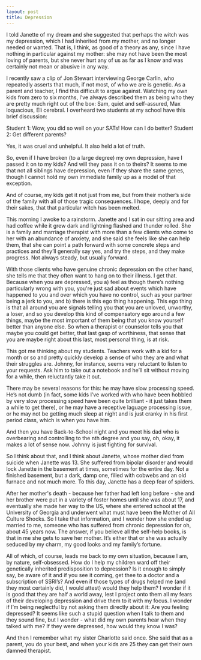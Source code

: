 ```yaml
---
layout: post
title: Depression
---
```

I told Janette of my dream and she suggested that perhaps the witch was my depression, which I had inherited from my mother, and no longer needed or wanted. That is, I think, as good of a theory as any, since I have nothing in particular against my mother: she may not have been the most loving of parents, but she never hurt any of us as far as I know and was certainly not mean or abusive in any way. 

I recently saw a clip of Jon Stewart interviewing George Carlin, who repeatedly asserts that much, if not most, of who we are is genetic. As a parent and teacher, I find this difficult to argue against. Watching my own kids from zero to six months, I’ve always described them as being who they are pretty much right out of the box: Sam, quiet and self-assured, Max loquacious, Eli cerebral. I overheard two students at my school have this brief discussion:

Student 1: Wow, you did so well on your SATs! How can I do better?
Student 2: Get different parents?

Yes, it was cruel and unhelpful. It also held a lot of truth.

So, even if I have broken (to a large degree) my own depression, have I passed it on to my kids?  And will they pass it on to theirs? It seems to me that not all siblings have depression, even if they share the same genes, though I cannot hold my own immediate family up as a model of that exception. 

And of course, my kids get it not just from me, but from their mother’s side of the family with all of those tragic consequences. I hope, deeply and for their sakes, that that particular witch has been melted. 

This morning I awoke  to a rainstorm. Janette and I sat in our sitting area and had coffee while it grew dark and lightning flashed and thunder rolled. She is a family and marriage therapist with more than a few clients who come to her with an abundance of anxiety, and she said she feels like she can help them, that she can point a path forward with some concrete steps and practices and they’ll generally say yes, and try the steps, and they make progress. Not always steady, but usually forward.

With those clients who have genuine chronic depression on the other hand, she tells me that they often want to hang on to their illness. I get that. Because when you are depressed, you a) feel as though there’s nothing particularly wrong with you, you're just sad about events which have happened to you and over which you have no control, such as your partner being a jerk to you, and b) there is this ego thing happening. This ego thing is that all around you are signals telling you that you are unloved, unworthy, a loser, and so you develop this kind of compensatory ego around a few things, maybe the most important of them being that you know yourself better than anyone else. So when a therapist or counselor tells you that maybe you could get better, that last gasp of worthiness, that sense that you are maybe right about this last, most personal thing, is at risk. 

This got me thinking about my students. Teachers work with a kid for a month or so and pretty quickly develop a sense of who they are and what their struggles are. Johnny, for instance, seems very reluctant to listen to your requests. Ask him to take out a notebook and he’ll sit without moving for a while, then reluctantly take it out. 

There may be several reasons for this: he may have slow processing speed. He’s not dumb (in fact, some kids I’ve worked with who have been hobbled by very slow processing speed have been quite brilliant - it just takes them a while to get there), or he may have a receptive laguage processing issue, or he may not be getting much sleep at night and is just cranky in his first period class, which is when you have him.

And then you have Back-to-School night and you meet his dad who is overbearing and controlling to the nth degree and you say, oh, okay, it makes a lot of sense now. Johnny is just fighting for survival.

So I think about that, and I think about Janette, whose mother died from suicide when Janette was 13. She suffered from bipolar disorder and would lock Janette in the basement at times, sometimes for the entire day. Not a finished basement, but a dark, damp one, filled with cobwebs and an old  furnace and not much more. To this day, Janette has a deep fear of spiders.

After her mother's death - because her father had left long before - she and her brother were put in a variety of foster homes until she was about 17, and eventually she made her way to the US, where she entered school at the University of Georgia and underwent what must have been the Mother of All Culture Shocks. So I take that information, and I wonder how she ended up married to me, someone who has suffered from chronic depression for oh, about 45 years now. The answer, if you believe all the self-help books, is that in me she gets to save her mother. It’s either that or she was actually seduced by my charm, my good looks and my family’s fortune.

All  of which, of course, leads me back to my own situation, because I am, by nature, self-obsessed. How do I help my children ward off their genetically inherited predisposition to depression? Is it enough to simply say, be aware of it and if you see it coming, get thee to a doctor and a subscription of SSRI’s? And even if those types of drugs helped me (and they most certainly did, I would attest) would they help them? I wonder if it is good that they are half a world away, lest I project onto them all my fears of their developing depression and drive them to it with my focus. I wonder if I’m being neglectful by not asking them directly about it: Are you feeling depressed? It seems like such a stupid question when I talk to them and they sound fine, but I wonder - what did my own parents hear when they talked with me? If they were depressed, how would they know I was?

And then I remember what my sister Charlotte said once. She said that as a parent, you do your best, and when your kids are 25 they can get their own damned therapist.  

